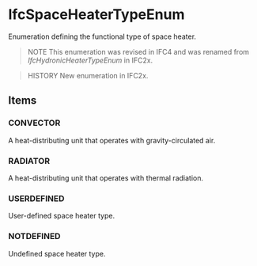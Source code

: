 # IfcSpaceHeaterTypeEnum

Enumeration defining the functional type of space heater.<!-- end of definition -->

> NOTE  This enumeration was revised in IFC4 and was renamed from _IfcHydronicHeaterTypeEnum_ in IFC2x.

> HISTORY  New enumeration in IFC2x.

## Items

### CONVECTOR
A heat-distributing unit that operates with gravity-circulated air.

### RADIATOR
A heat-distributing unit that operates with thermal radiation.

### USERDEFINED
User-defined space heater type.

### NOTDEFINED
Undefined space heater type.
